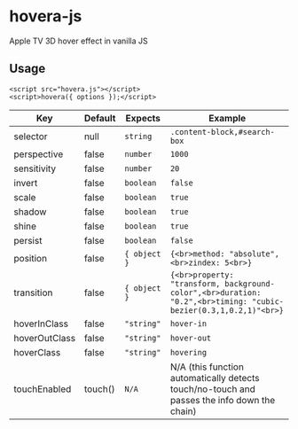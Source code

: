 hovera-js
=========
Apple TV 3D hover effect in vanilla JS

Usage
-----
    <script src="hovera.js"></script>
    <script>hovera({ options });</script>

Key           |     Default     |  Expects           | Example
--------------|-----------------|--------------------|--------------------------
selector      |     null        | `string`           | `.content-block,#search-box`
perspective   |     false       | `number`           | `1000`
sensitivity   |     false       | `number`           | `20`
invert        |     false       | `boolean`          | `false`
scale         |     false       | `boolean`          | `true`
shadow        |     false       | `boolean`          | `true`
shine         |     false       | `boolean`          | `true`
persist       |     false       | `boolean`          | `false`
position      |     false       | `{ object }`       | `{<br>method: "absolute", <br>zindex: 5<br>}`
transition    |     false       | `{ object }`       | `{<br>property: "transform, background-color",<br>duration: "0.2",<br>timing: "cubic-bezier(0.3,1,0.2,1)"<br>}`
hoverInClass  |     false       | `"string"`         | `hover-in`
hoverOutClass |     false       | `"string"`         | `hover-out`
hoverClass    |     false       | `"string"`         | `hovering`
touchEnabled  |     touch()     | `N/A`              | N/A (this function automatically detects touch/no-touch and passes the info down the chain)

